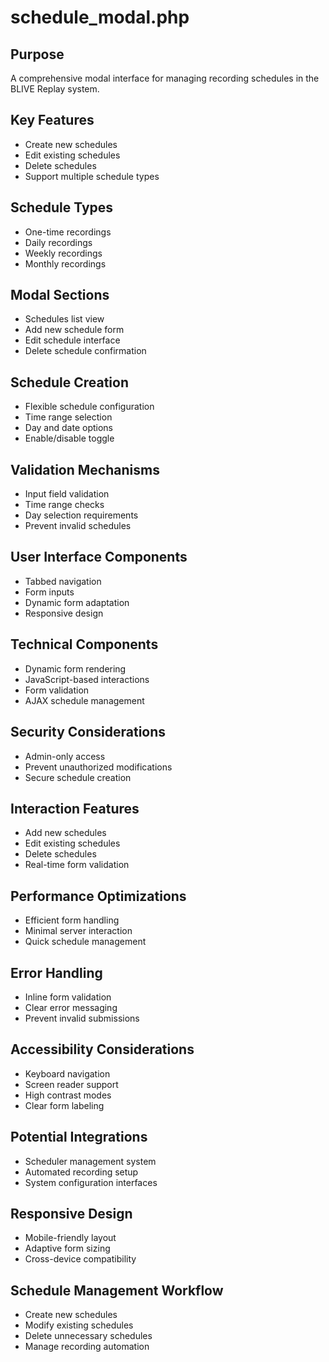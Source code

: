 # schedule_modal.php

## Purpose
A comprehensive modal interface for managing recording schedules in the BLIVE Replay system.

## Key Features
- Create new schedules
- Edit existing schedules
- Delete schedules
- Support multiple schedule types

## Schedule Types
- One-time recordings
- Daily recordings
- Weekly recordings
- Monthly recordings

## Modal Sections
- Schedules list view
- Add new schedule form
- Edit schedule interface
- Delete schedule confirmation

## Schedule Creation
- Flexible schedule configuration
- Time range selection
- Day and date options
- Enable/disable toggle

## Validation Mechanisms
- Input field validation
- Time range checks
- Day selection requirements
- Prevent invalid schedules

## User Interface Components
- Tabbed navigation
- Form inputs
- Dynamic form adaptation
- Responsive design

## Technical Components
- Dynamic form rendering
- JavaScript-based interactions
- Form validation
- AJAX schedule management

## Security Considerations
- Admin-only access
- Prevent unauthorized modifications
- Secure schedule creation

## Interaction Features
- Add new schedules
- Edit existing schedules
- Delete schedules
- Real-time form validation

## Performance Optimizations
- Efficient form handling
- Minimal server interaction
- Quick schedule management

## Error Handling
- Inline form validation
- Clear error messaging
- Prevent invalid submissions

## Accessibility Considerations
- Keyboard navigation
- Screen reader support
- High contrast modes
- Clear form labeling

## Potential Integrations
- Scheduler management system
- Automated recording setup
- System configuration interfaces

## Responsive Design
- Mobile-friendly layout
- Adaptive form sizing
- Cross-device compatibility

## Schedule Management Workflow
- Create new schedules
- Modify existing schedules
- Delete unnecessary schedules
- Manage recording automation
